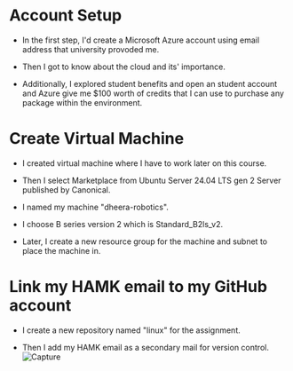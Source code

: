 # Account Setup
- In  the first step, I'd create a Microsoft Azure account using email address that university provoded me.

- Then I got  to know about the cloud and its' importance. 

- Additionally, I explored student benefits  and open an student account and Azure give me $100 worth of credits that I can use to purchase any package within the environment.


# Create Virtual Machine
- I created virtual machine where I have to work later on this course.

- Then I select Marketplace from Ubuntu Server 24.04 LTS gen 2 Server published by Canonical. 

- I named my machine "dheera-robotics".

- I choose B series version 2 which is Standard_B2ls_v2.

- Later, I create a new resource group for the machine and subnet to place the machine in.

# Link my HAMK email to my GitHub account

- I create a new repository named "linux" for the assignment.

- Then I add my HAMK email as a secondary mail for version control.
![Capture](https://github.com/user-attachments/assets/3a84a112-ad6f-434f-9572-9fc9a2ffde70)
